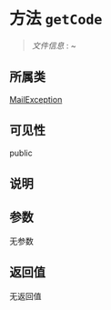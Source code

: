 # 方法 `getCode`

> *文件信息* : ~

## 所属类 

[MailException](../MailException.md)

## 可见性

public

## 说明



## 参数


无参数


## 返回值

无返回值
